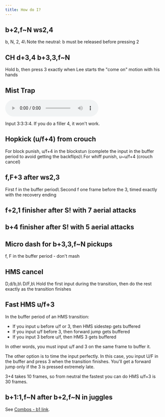 ```yaml
---
title: How do I?
---
```


## b+2,f\~N ws2,4

b, N, 2, 4\\
Note the neutral: b must be released before pressing 2

## CH d+3,4 b+3,3,f\~N

Hold b, then press 3 exactly when Lee starts the "come on" motion with his hands

## Mist Trap

<audio controls loop src="/assets/sounds/mist-trap-metronome.ogg">
  Your browser does not support the audio element.
</audio>

Input 3:3:3:4. If you do a filler 4, it won't work.

## Hopkick (u/f+4) from crouch

For block punish, u/f+4 in the blockstun (complete the input in the buffer period to avoid getting the backflips)\\
For whiff punish, u\~u/f+4 (crouch cancel)

## f,F+3 after ws2,3

First f in the buffer period\\
Second f one frame before the 3, timed exactly with the recovery ending

## f+2,1 finisher after S! with 7 aerial attacks
## b+4 finisher after S! with 5 aerial attacks
## Micro dash for b+3,3,f\~N pickups

f, F in the buffer period - don't mash

## HMS cancel

D,d/b,b\\
D/F,b\\
Hold the first input during the transition, then do the rest exactly as the transition finishes

## Fast HMS u/f+3

In the buffer period of an HMS transition:

- If you input u before u/f or 3, then HMS sidestep gets buffered
- If you input u/f before 3, then forward jump gets buffered
- If you input 3 before u/f, then HMS 3 gets buffered

In other words, you must input u/f and 3 on the same frame to buffer it.

The other option is to time the input perfectly. In this case, you input U/F in the buffer and press 3 when the transition finishes. You'll get a forward jump only if the 3 is pressed extremely late.

3+4 takes 10 frames, so from neutral the fastest you can do HMS u/f+3 is 30 frames.

## b+1:1,f\~N after b+2,f\~N in juggles

See [Combos - b1 link](/combos#b1-link).
